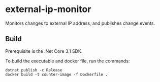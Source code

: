 # external-ip-monitor
Monitors changes to external IP address, and publishes change events.

## Build

Prerequisite is the .Net Core 3.1 SDK.

To build the executable and docker file, run the commands:

    dotnet publish -c Release
    docker build -t counter-image -f Dockerfile .